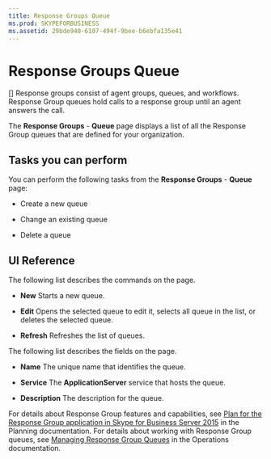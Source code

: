 ```yaml
---
title: Response Groups Queue
ms.prod: SKYPEFORBUSINESS
ms.assetid: 29bde940-6107-494f-9bee-b6ebfa135e41
---
```



# Response Groups Queue
[]
Response groups consist of agent groups, queues, and workflows. Response Group queues hold calls to a response group until an agent answers the call. 
  
    
    

The **Response Groups** - **Queue** page displays a list of all the Response Group queues that are defined for your organization.
## Tasks you can perform

You can perform the following tasks from the **Response Groups** - **Queue** page:
  
    
    

- Create a new queue
    
  
- Change an existing queue
    
  
- Delete a queue
    
  

## UI Reference

The following list describes the commands on the page.
  
    
    

- **New** Starts a new queue.
    
  
- **Edit** Opens the selected queue to edit it, selects all queue in the list, or deletes the selected queue.
    
  
- **Refresh** Refreshes the list of queues.
    
  
The following list describes the fields on the page.
  
    
    

- **Name** The unique name that identifies the queue.
    
  
- **Service** The **ApplicationServer** service that hosts the queue.
    
  
- **Description** The description for the queue.
    
  
For details about Response Group features and capabilities, see  [Plan for the Response Group application in Skype for Business Server 2015](plan-for-the-response-group-application-in-skype-for-business-server-2015.md) in the Planning documentation. For details about working with Response Group queues, see [Managing Response Group Queues](http://technet.microsoft.com/library/1e91720c-ab67-4dfb-b30c-0ef2a8012310.aspx) in the Operations documentation.
  
    
    

